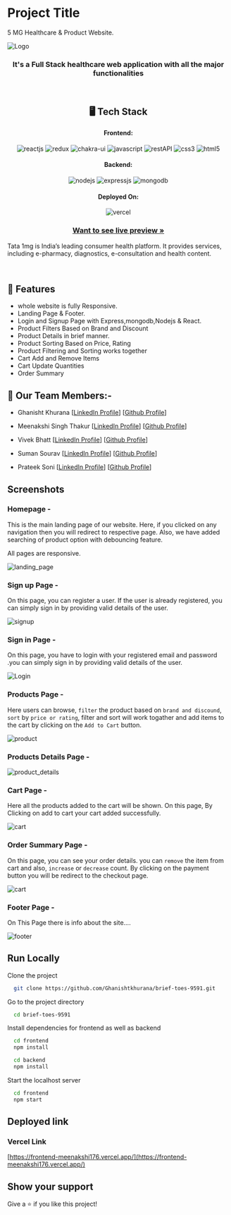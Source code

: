 # Project Title

5 MG Healthcare & Product Website.

![Logo](https://i.postimg.cc/B696yn9C/5mglogo-removebg-preview.png)

<h3 align="center">It's a Full Stack healthcare web application with all the major functionalities</h3>

<br/>

<h2 align="center">🖥️ Tech Stack</h2>

<h4 align="center">Frontend:</h4>
<p align="center">
  <img src="https://img.shields.io/badge/React (18.2.0)-20232A?style=for-the-badge&logo=react&logoColor=61DAFB" alt="reactjs" />
  <img src="https://img.shields.io/badge/Redux (4.2.0)-593D88?style=for-the-badge&logo=redux&logoColor=white" alt="redux" />
  <img src="https://img.shields.io/badge/Chakra%20UI (2.2.8)-3bc7bd?style=for-the-badge&logo=chakraui&logoColor=white" alt="chakra-ui" />
  <img src="https://img.shields.io/badge/JavaScript-323330?style=for-the-badge&logo=javascript&logoColor=F7DF1E" alt="javascript" />
  <img src="https://img.shields.io/badge/Rest_API-02303A?style=for-the-badge&logo=react-router&logoColor=white" alt="restAPI" />
  <img src="https://img.shields.io/badge/CSS3-1572B6?style=for-the-badge&logo=css3&logoColor=white" alt="css3" />
  <img src="https://img.shields.io/badge/HTML5-E34F26?style=for-the-badge&logo=html5&logoColor=white" alt="html5" />
</p>
<h4 align="center">Backend:</h4>

<p align="center">
  <img src="https://img.shields.io/badge/Node.js (16.14.2)-339933?style=for-the-badge&logo=nodedotjs&logoColor=white" alt="nodejs" />
  <img src="https://img.shields.io/badge/Express.js (4.18.1)-000000?style=for-the-badge&logo=express&logoColor=white" alt="expressjs" />
  <img src="https://img.shields.io/badge/MongoDB (6.0)-4EA94B?style=for-the-badge&logo=mongodb&logoColor=white" alt="mongodb" />
</p>

<h4 align="center">Deployed On:</h4>

<p align="center">
  <img src="https://img.shields.io/badge/vercel-000000?style=for-the-badge&logo=vercel&logoColor=white" alt="vercel" />
</p>

<h3 align="center"><a href="https://frontend-meenakshi176.vercel.app/"><strong>Want to see live preview »</strong></a></h3>

Tata 1mg is India’s leading consumer health platform. It provides services, including e-pharmacy, diagnostics, e-consultation and health content.

<br/>

## 🚀 Features
-   whole website is fully Responsive.
-   Landing Page & Footer.
-   Login and Signup Page with Express,mongodb,Nodejs & React.
-   Product Filters Based on Brand and Discount
-   Product Details in brief manner.
-   Product Sorting Based on Price, Rating
-   Product Filtering and Sorting works together
-   Cart Add and Remove Items
-   Cart Update Quantities
-   Order Summary


## 🚀 Our Team Members:-

-   Ghanisht Khurana [[LinkedIn Profile](https://www.linkedin.com/in/ghanisht-khurana-355b691b0/)] [[Github Profile](http://github.com/ghanishtkhurana/)]

-   Meenakshi Singh Thakur [[LinkedIn Profile](https://www.linkedin.com/in/meenakshi-singh-thakur-8b60a5220/)] [[Github Profile](https://github.com/meenakshi176/)]

-   Vivek Bhatt [[LinkedIn Profile](https://www.linkedin.com/in/vivek-bhatt-4a2835237/)] [[Github Profile](https://github.com/Vivek-bhatt05/)]

-   Suman Sourav [[LinkedIn Profile](https://www.linkedin.com/in/suman-saurav-06896b231/)] [[Github Profile](https://github.com/sumansauravmay/)]

-   Prateek Soni [[LinkedIn Profile](https://www.linkedin.com/in/prateek-soni-b354b012a/)] [[Github Profile](https://github.com/PRATEEK9425/)]

## Screenshots

### Homepage -

This is the main landing page of our website. Here, if you clicked on any navigation then you will redirect to respective page. Also, we have added searching of product option with debouncing feature.

All pages are responsive.

![landing_page](https://user-images.githubusercontent.com/105916064/213938491-d79b65a6-b0a2-4a2c-bb7d-db08ab181d91.png)

### Sign up Page -

On this page, you can register a user. If the user is already registered, you can simply sign in by providing valid details of the user. 

![signup](https://user-images.githubusercontent.com/105916064/214049776-17fcbfcc-947e-46c9-b61a-22a84dcff769.png)

###  Sign in Page - 

On this page, you have to login with your registered email and password .you can simply sign in by providing valid details of the user. 

![Login](https://user-images.githubusercontent.com/105916064/214049832-4efedc58-9bb6-4179-8ad0-b14f20869d26.png)

### Products Page -

Here users can browse, `filter` the product based on `brand and discound`, `sort` by `price or rating`, filter and sort will work togather and add items to the cart by clicking on the `Add to Cart` button.
 
 ![product](https://user-images.githubusercontent.com/105916064/213938969-0fdb0fa7-dac5-4d44-b285-53032655c9f8.png)

### Products Details Page -

![product_details](https://user-images.githubusercontent.com/105916064/213939243-1d874976-ce30-4f65-b4de-1714d7222bd8.png)

### Cart Page -

Here all the products added to the cart will be shown. On this page, By Clicking on add to cart your cart added successfully.

![cart](https://user-images.githubusercontent.com/105916064/213939230-fb8aa16b-b6e9-455b-8b14-d2c281a022ac.png)

### Order Summary Page -

On this page, you can see your order details. you can `remove` the item from cart and also, `increase` or `decrease` count. By clicking on the payment button you will be redirect to the checkout page.

![cart](https://user-images.githubusercontent.com/105916064/214049958-760780f2-99eb-405e-9d11-faac14e08416.png)

### Footer Page -

On This Page there is info about the site....

![footer](https://user-images.githubusercontent.com/105916064/214050102-eb35d759-ec57-490d-b45c-5cef8cfe056e.png)


## Run Locally

Clone the project

```bash
  git clone https://github.com/Ghanishtkhurana/brief-toes-9591.git
```

Go to the project directory

```bash
  cd brief-toes-9591
```

Install dependencies for frontend as well as backend

```bash
  cd frontend
  npm install
```

```bash
  cd backend
  npm install
```

Start the localhost server

```bash
  cd frontend
  npm start
```

## Deployed link

### Vercel Link

[https://frontend-meenakshi176.vercel.app/](https://frontend-meenakshi176.vercel.app/)

## Show your support

Give a ⭐️ if you like this project!
